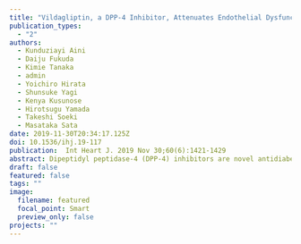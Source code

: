 ```yaml
---
title: "Vildagliptin, a DPP-4 Inhibitor, Attenuates Endothelial Dysfunction and Atherogenesis in Nondiabetic Apolipoprotein E-Deficient Mice"
publication_types:
  - "2"
authors:
  - Kunduziayi Aini
  - Daiju Fukuda
  - Kimie Tanaka
  - admin
  - Yoichiro Hirata
  - Shunsuke Yagi
  - Kenya Kusunose
  - Hirotsugu Yamada
  - Takeshi Soeki
  - Masataka Sata
date: 2019-11-30T20:34:17.125Z
doi: 10.1536/ihj.19-117
publication:  Int Heart J. 2019 Nov 30;60(6):1421-1429
abstract: Dipeptidyl peptidase-4 (DPP-4) inhibitors are novel antidiabetic agents with possible vascular protection effects. Endothelial dysfunction is an initiation step in atherogenesis. The purpose of this study was to investigate whether vildagliptin (Vilda) attenuates the development of endothelial dysfunction and atherosclerotic lesions in nondiabetic apolipoprotein E-deficient (ApoE-/-) mice. Eight-week-old nondiabetic ApoE-/- mice fed a Western-type diet received Vilda (50 mg/kg/day) for 20 weeks or 8 weeks. After 20 weeks of treatment, Vilda administration reduced atherogenesis in the aortic arch as determined by en face Sudan IV staining compared with the vehicle group (P < 0.05). Vilda also reduced lipid accumulation (P < 0.05) and vascular cell adhesion molecule-1 (VCAM-1) expression (P < 0.05) and tended to decrease macrophage infiltration (P = 0.05) into atherosclerotic plaques compared with vehicle. After 8 weeks of treatment, endothelium-dependent vascular reactivity was examined. Vilda administration significantly attenuated the impairment of endothelial function in nondiabetic ApoE-/- mice compared with the vehicle group (P < 0.05). Vilda treatment did not alter metabolic parameters, including blood glucose level, in both study protocols. To investigate the mechanism, aortic segments obtained from wild-type mice were incubated with exendin-4 (Ex-4), a glucagon-like peptide-1 (GLP-1) analog, in the presence or absence of lipopolysaccharide (LPS). Ex-4 attenuated the impairment of endothelium-dependent vasodilation induced by LPS (P < 0.01). Furthermore, Ex-4 promoted phosphorylation of eNOS at Ser1177 which was decreased by LPS in human umbilical endothelial cells (P < 0.05). Vilda inhibited the development of endothelial dysfunction and prevented atherogenesis in nondiabetic ApoE-/- mice. Our results suggested that GLP-1-dependent amelioration of endothelial dysfunction is associated with the atheroprotective effects of Vilda. 
draft: false
featured: false
tags: ""
image:
  filename: featured
  focal_point: Smart
  preview_only: false
projects: ""
---
```

